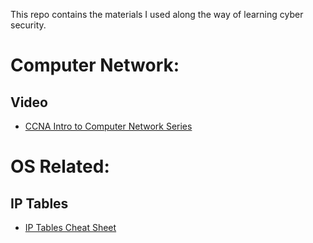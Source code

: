 This repo contains the materials I used along the way of learning cyber security.

# Computer Network:
## Video
* [CCNA Intro to Computer Network Series](https://www.youtube.com/watch?v=n2D1o-aM-2s&list=PLh94XVT4dq02frQRRZBHzvj2hwuhzSByN)

# OS Related:
## IP Tables
* [IP Tables Cheat Sheet](https://gist.github.com/davydany/0ad377f6de3c70056d2bd0f1549e1017)
